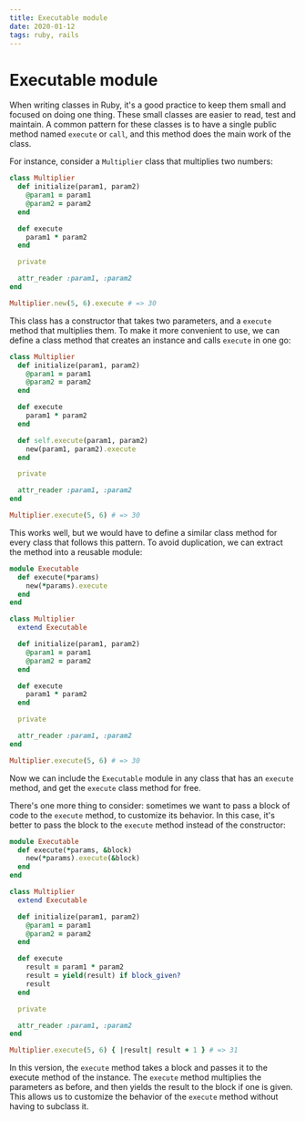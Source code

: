 ```yaml
---
title: Executable module
date: 2020-01-12
tags: ruby, rails
---
```


# Executable module
When writing classes in Ruby, it's a good practice to keep them small and focused on doing one thing.
These small classes are easier to read, test and maintain.
A common pattern for these classes is to have a single public method named `execute` or `call`,
and this method does the main work of the class.

For instance, consider a `Multiplier` class that multiplies two numbers:
```rb
class Multiplier
  def initialize(param1, param2)
    @param1 = param1
    @param2 = param2
  end

  def execute
    param1 * param2
  end

  private

  attr_reader :param1, :param2
end

Multiplier.new(5, 6).execute # => 30
```

This class has a constructor that takes two parameters, and a `execute` method that multiplies them.
To make it more convenient to use, we can define a class method that creates an instance and calls `execute` in one go:
```rb
class Multiplier
  def initialize(param1, param2)
    @param1 = param1
    @param2 = param2
  end

  def execute
    param1 * param2
  end

  def self.execute(param1, param2)
    new(param1, param2).execute
  end

  private

  attr_reader :param1, :param2
end

Multiplier.execute(5, 6) # => 30
```

This works well, but we would have to define a similar class method for every class that follows this pattern.
To avoid duplication, we can extract the method into a reusable module:
```rb
module Executable
  def execute(*params)
    new(*params).execute
  end
end

class Multiplier
  extend Executable

  def initialize(param1, param2)
    @param1 = param1
    @param2 = param2
  end

  def execute
    param1 * param2
  end

  private

  attr_reader :param1, :param2
end

Multiplier.execute(5, 6) # => 30
```
Now we can include the `Executable` module in any class that has an `execute` method,
and get the `execute` class method for free.

There's one more thing to consider: sometimes we want to pass a block of code to the `execute` method,
to customize its behavior. In this case, it's better to pass the block to the `execute` method instead of the constructor:
```rb
module Executable
  def execute(*params, &block)
    new(*params).execute(&block)
  end
end

class Multiplier
  extend Executable

  def initialize(param1, param2)
    @param1 = param1
    @param2 = param2
  end

  def execute
    result = param1 * param2
    result = yield(result) if block_given?
    result
  end

  private

  attr_reader :param1, :param2
end

Multiplier.execute(5, 6) { |result| result + 1 } # => 31
```

In this version, the `execute` method takes a block and passes it to the execute method of the instance.
The `execute` method multiplies the parameters as before, and then yields the result to the block if one is given.
This allows us to customize the behavior of the `execute` method without having to subclass it.
